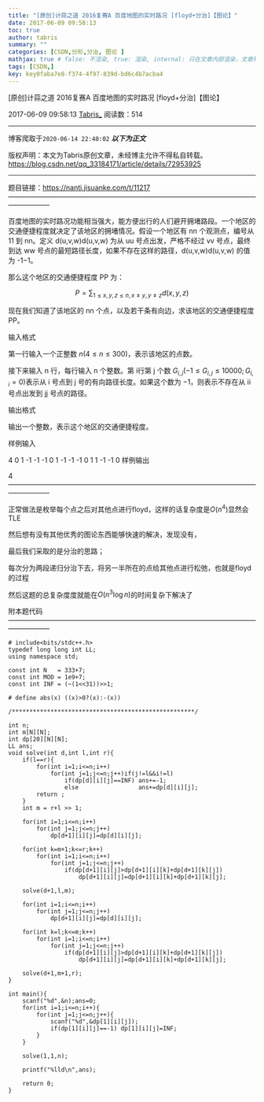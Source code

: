 ```yaml
---
title: "[原创]计蒜之道 2016复赛A 百度地图的实时路况 [floyd+分治]【图论】"
date: 2017-06-09 09:58:13
toc: true
author: tabris
summary: ""
categories: [CSDN,分形,分治, 图论 ]
mathjax: true # false: 不渲染, true: 渲染, internal: 只在文章内部渲染，文章列表中不渲染
tags: [CSDN,]
key: key0faba7e8-f374-4f97-839d-bd6c4b7acba4
---
```


[原创]计蒜之道 2016复赛A 百度地图的实时路况 [floyd+分治]【图论】

2017-06-09 09:58:13  [Tabris_](https://me.csdn.net/qq_33184171) 阅读数：514

---

博客爬取于`2020-06-14 22:40:02`
***以下为正文***

版权声明：本文为Tabris原创文章，未经博主允许不得私自转载。
https://blog.csdn.net/qq_33184171/article/details/72953925

<!-- more -->

---

题目链接：https://nanti.jisuanke.com/t/11217
——————————————————————————————————————————

百度地图的实时路况功能相当强大，能方便出行的人们避开拥堵路段。一个地区的交通便捷程度就决定了该地区的拥堵情况。假设一个地区有 nn 个观测点，编号从 11 到 nn。定义 d(u,v,w)d(u,v,w) 为从 uu 号点出发，严格不经过 vv 号点，最终到达 ww 号点的最短路径长度，如果不存在这样的路径，d(u,v,w)d(u,v,w) 的值为 -1−1。

那么这个地区的交通便捷程度 PP 为：

$$P =\sum_{1 \leq x,y,z \leq n , x \neq y , y \neq z}{d(x,y,z)}$$

现在我们知道了该地区的 nn 个点，以及若干条有向边，求该地区的交通便捷程度 PP。

输入格式

第一行输入一个正整数 $n(4 \leq n \leq 300)$，表示该地区的点数。

接下来输入 n 行，每行输入 n 个整数。第 i行第 j 个数 $G_{i,j}(-1 \leq G_{i,j} \leq 10000;G_{i,i} = 0)$表示从 i 号点到 j 号的有向路径长度。如果这个数为 −1，则表示不存在从 ii 号点出发到 jj 号点的路径。

输出格式

输出一个整数，表示这个地区的交通便捷程度。

样例输入

4
0 1 -1 -1
-1 0 1 -1
-1 -1 0 1
1 -1 -1 0
样例输出

4
——————————————————————————————————————————

正常做法是枚举每个点之后对其他点进行floyd，这样的话复杂度是$O(n^4)$显然会TLE

然后想有没有其他优秀的图论东西能够快速的解决，发现没有，

最后我们采取的是分治的思路；

每次分为两段递归分治下去，将另一半所在的点给其他点进行松弛，也就是floyd的过程

然后这题的总复杂度度就能在$O(n^3\log n)$的时间复杂下解决了



附本题代码
——————————————————————————————————————————
```
# include<bits/stdc++.h>
typedef long long int LL;
using namespace std;

const int N   = 333+7;
const int MOD = 1e9+7;
const int INF = (~(1<<31))>>1;

# define abs(x) ((x)>0?(x):-(x))

/****************************************************/

int n;
int m[N][N];
int dp[20][N][N];
LL ans;
void solve(int d,int l,int r){
    if(l==r){
        for(int i=1;i<=n;i++)
            for(int j=1;j<=n;j++)if(j!=l&&i!=l)
                if(dp[d][i][j]==INF) ans+=-1;
                else                 ans+=dp[d][i][j];
        return ;
    }
    int m = r+l >> 1;

    for(int i=1;i<=n;i++)
        for(int j=1;j<=n;j++)
            dp[d+1][i][j]=dp[d][i][j];

    for(int k=m+1;k<=r;k++)
        for(int i=1;i<=n;i++)
            for(int j=1;j<=n;j++)
                if(dp[d+1][i][j]>dp[d+1][i][k]+dp[d+1][k][j])
                    dp[d+1][i][j]=dp[d+1][i][k]+dp[d+1][k][j];

    solve(d+1,l,m);

    for(int i=1;i<=n;i++)
        for(int j=1;j<=n;j++)
            dp[d+1][i][j]=dp[d][i][j];

    for(int k=l;k<=m;k++)
        for(int i=1;i<=n;i++)
            for(int j=1;j<=n;j++)
                if(dp[d+1][i][j]>dp[d+1][i][k]+dp[d+1][k][j])
                    dp[d+1][i][j]=dp[d+1][i][k]+dp[d+1][k][j];

    solve(d+1,m+1,r);
}

int main(){
    scanf("%d",&n);ans=0;
    for(int i=1;i<=n;i++){
        for(int j=1;j<=n;j++){
            scanf("%d",&dp[1][i][j]);
            if(dp[1][i][j]==-1) dp[1][i][j]=INF;
        }
    }

    solve(1,1,n);

    printf("%lld\n",ans);

    return 0;
}

```
